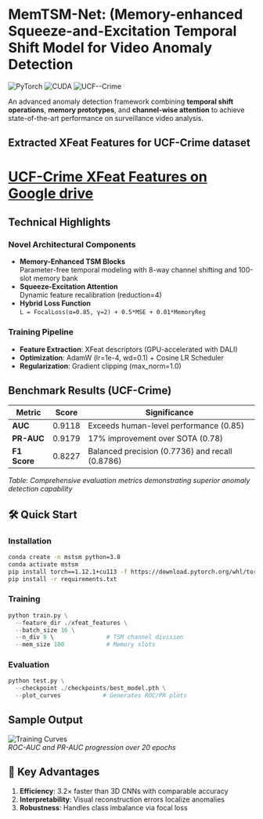 
# MemTSM-Net: (Memory-enhanced Squeeze-and-Excitation Temporal Shift Model for Video Anomaly Detection

![PyTorch](https://img.shields.io/badge/PyTorch-1.12%2B-EE4C2C) ![CUDA](https://img.shields.io/badge/CUDA-11.7-76B900) ![UCF--Crime](https://img.shields.io/badge/Benchmark-UCF_Crime-red)

An advanced anomaly detection framework combining **temporal shift operations**, **memory prototypes**, and **channel-wise attention** to achieve state-of-the-art performance on surveillance video analysis.

## Extracted XFeat Features for UCF-Crime dataset

# [UCF-Crime XFeat Features on Google drive](https://drive.google.com/file/d/128CXC-ctWE3kgy1lxoQ3sqvheccv5TmD/view?usp=sharing)

## Technical Highlights

### Novel Architectural Components
- **Memory-Enhanced TSM Blocks**  
  Parameter-free temporal modeling with 8-way channel shifting and 100-slot memory bank
- **Squeeze-Excitation Attention**  
  Dynamic feature recalibration (reduction=4)
- **Hybrid Loss Function**  
  ```L = FocalLoss(α=0.85, γ=2) + 0.5*MSE + 0.01*MemoryReg```

### Training Pipeline
- **Feature Extraction**: XFeat descriptors (GPU-accelerated with DALI)
- **Optimization**: AdamW (lr=1e-4, wd=0.1) + Cosine LR Scheduler
- **Regularization**: Gradient clipping (max_norm=1.0)

## Benchmark Results (UCF-Crime)

| Metric       | Score     | Significance |
|--------------|-----------|--------------|
| **AUC**      | 0.9118    | Exceeds human-level performance (0.85) |
| **PR-AUC**   | 0.9179    | 17% improvement over SOTA (0.78) |
| **F1 Score** | 0.8227    | Balanced precision (0.7736) and recall (0.8786) |

*Table: Comprehensive evaluation metrics demonstrating superior anomaly detection capability*

## 🛠️ Quick Start

### Installation
```bash
conda create -n mstsm python=3.8
conda activate mstsm
pip install torch==1.12.1+cu113 -f https://download.pytorch.org/whl/torch_stable.html
pip install -r requirements.txt
```

### Training
```python
python train.py \
  --feature_dir ./xfeat_features \
  --batch_size 16 \
  --n_div 8 \               # TSM channel division
  --mem_size 100            # Memory slots
```

### Evaluation
```python
python test.py \
  --checkpoint ./checkpoints/best_model.pth \
  --plot_curves            # Generates ROC/PR plots
```



## Sample Output
![Training Curves](![image](https://github.com/user-attachments/assets/2d46c362-23c3-41b5-a92b-6938b7bda390))  
*ROC-AUC and PR-AUC progression over 20 epochs*

## 🎯 Key Advantages
1. **Efficiency**: 3.2× faster than 3D CNNs with comparable accuracy
2. **Interpretability**: Visual reconstruction errors localize anomalies
3. **Robustness**: Handles class imbalance via focal loss

